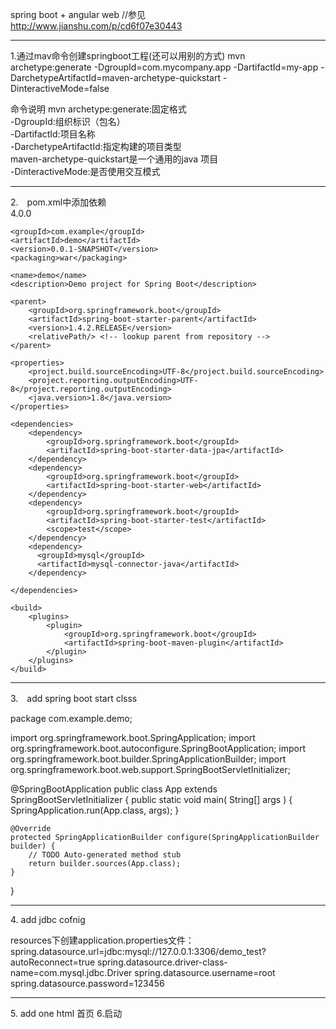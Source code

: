 spring boot + angular web
//参见　http://www.jianshu.com/p/cd6f07e30443

<hr/>
1.通过mav命令创建springboot工程(还可以用别的方式)
mvn archetype:generate 
-DgroupId=com.mycompany.app 
-DartifactId=my-app 
-DarchetypeArtifactId=maven-archetype-quickstart 
-DinteractiveMode=false

命令说明
mvn archetype:generate:固定格式<br/>
-DgroupId:组织标识（包名）<br/>
-DartifactId:项目名称<br/>
-DarchetypeArtifactId:指定构建的项目类型<br/>
maven-archetype-quickstart是一个通用的java 项目<br/>
-DinteractiveMode:是否使用交互模式<br/>

<hr/>
2.　pom.xml中添加依赖
<br>
<?xml version="1.0" encoding="UTF-8"?>
<project xmlns="http://maven.apache.org/POM/4.0.0" xmlns:xsi="http://www.w3.org/2001/XMLSchema-instance"
    xsi:schemaLocation="http://maven.apache.org/POM/4.0.0 http://maven.apache.org/xsd/maven-4.0.0.xsd">
    <modelVersion>4.0.0</modelVersion>

    <groupId>com.example</groupId>
    <artifactId>demo</artifactId>
    <version>0.0.1-SNAPSHOT</version>
    <packaging>war</packaging>

    <name>demo</name>
    <description>Demo project for Spring Boot</description>

    <parent>
        <groupId>org.springframework.boot</groupId>
        <artifactId>spring-boot-starter-parent</artifactId>
        <version>1.4.2.RELEASE</version>
        <relativePath/> <!-- lookup parent from repository -->
    </parent>

    <properties>
        <project.build.sourceEncoding>UTF-8</project.build.sourceEncoding>
        <project.reporting.outputEncoding>UTF-8</project.reporting.outputEncoding>
        <java.version>1.8</java.version>
    </properties>

    <dependencies>
        <dependency>
            <groupId>org.springframework.boot</groupId>
            <artifactId>spring-boot-starter-data-jpa</artifactId>
        </dependency>
        <dependency>
            <groupId>org.springframework.boot</groupId>
            <artifactId>spring-boot-starter-web</artifactId>
        </dependency>
        <dependency>
            <groupId>org.springframework.boot</groupId>
            <artifactId>spring-boot-starter-test</artifactId>
            <scope>test</scope>
        </dependency>
        <dependency>
          <groupId>mysql</groupId>
          <artifactId>mysql-connector-java</artifactId>
        </dependency>

    </dependencies>

    <build>
        <plugins>
            <plugin>
                <groupId>org.springframework.boot</groupId>
                <artifactId>spring-boot-maven-plugin</artifactId>
            </plugin>
        </plugins>
    </build>
</project>

<hr/>
3.　add spring boot start clsss

package com.example.demo;

import org.springframework.boot.SpringApplication;
import org.springframework.boot.autoconfigure.SpringBootApplication;
import org.springframework.boot.builder.SpringApplicationBuilder;
import org.springframework.boot.web.support.SpringBootServletInitializer;

@SpringBootApplication
public class App extends SpringBootServletInitializer
{
    public static void main( String[] args )
    {
        SpringApplication.run(App.class, args);
    }

    @Override
    protected SpringApplicationBuilder configure(SpringApplicationBuilder builder) {
        // TODO Auto-generated method stub
        return builder.sources(App.class);
    }

}
<hr/>
4. add jdbc cofnig

resources下创建application.properties文件：
spring.datasource.url=jdbc:mysql://127.0.0.1:3306/demo_test?autoReconnect=true
spring.datasource.driver-class-name=com.mysql.jdbc.Driver
spring.datasource.username=root
spring.datasource.password=123456

<hr/>
5. add one html

<!DOCTYPE html>
<html>
<head>
<meta charset="UTF-8">
<title>Insert title here</title>
</head>
<body>
  首页
</body>
</html>
6.启动　
